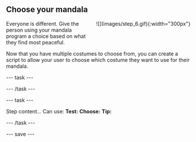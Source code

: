 ## Choose your mandala

<div style="display: flex; flex-wrap: wrap">
<div style="flex-basis: 200px; flex-grow: 1; margin-right: 15px;">
Everyone is different. Give the person using your mandala program a choice based on what they find most peaceful.
</div>
<div>
![](images/step_6.gif){:width="300px"}
</div>
</div>

Now that you have multiple costumes to choose from, you can create a script to allow your user to choose which costume they want to use for their mandala.

--- task ---



--- /task ---

--- task ---

Step content... 
Can use:
**Test:**
**Choose:**
**Tip:**

--- /task ---

--- save ---
